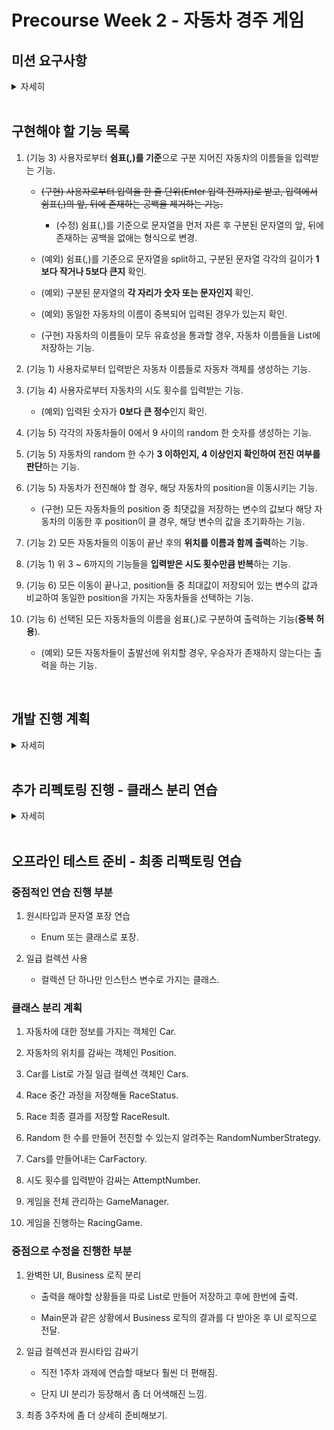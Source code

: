 # Precourse Week 2 - 자동차 경주 게임

## 미션 요구사항

<details>
<summary>자세히</summary>

<br>

> ### 기능 요구사항
>
> 1. 주어진 횟수 동안 n대의 자동차는 전진 또는 멈출 수 있다.
>
> 2. 각 자동차에 이름을 부여할 수 있다. 전진하는 자동차를 출력할 때 자동차 이름을 같이 출력한다.
>
> 3. 자동차 이름은 쉼표(,)를 기준으로 구분하며 이름은 5자 이하만 가능하다.
>
> 4. 사용자는 몇 번의 이동을 할 것인지를 입력할 수 있어야 한다.
>
> 5. 전진하는 조건은 0에서 9 사이에서 random 값을 구한 후 random 값이 4 이상일 경우 전진하고, 3 이하의 값이면 멈춘다.
>
> 6. 자동차 경주 게임을 완료한 후 누가 우승했는지를 알려준다. 우승자는 한 명 이상일 수 있다.

> ### 프로그램 실행 결과
>
> ![프로그램 실행 결과!](images/excution_result.png "프로그램 실행 결과")

> ### 프로그래밍 요구사항
>
> #### 객체
>
> 1. 다음 Car 객체를 활용해 구현해야 한다.
>
> 2. Car 기본 생성자를 추가할 수 없다.
>
> 3. name, position 변수의 접근 제어자인 private를 변경할 수 없다.
>
> 4. 가능하면 setPosition(int position) 메소드를 추가하지 않고 구현한다.
>
> ```java
> public class Car {
>     private final String name;
>     private int position = 0;
>
>     public Car(String name) {
>         this.name = name;
>     }
>
>     // 추가 기능 구현
> }
> ```
>
> #### 1주차와 동일
>
> 1. 3항 연산자를 쓰지 않는다.
>
> 2. indent(인덴트, 들여쓰기) depth를 3이 넘지 않드록 구현한다. 2까지만 허용된다.
>
>    - 힌트 : indent depth를 줄이는 좋은 방법은 함수(또는 메소드)를 분리하면 된다.
>
> #### 2주차 변경 및 추가
>
> 1. 자바 코드 컨벤션을 지키면서 프로그래밍한다.
>
>    - [캠퍼스 핵데이 자바 코딩 컨벤션 참고](https://naver.github.io/hackday-conventions-java/)
>
> 2. 함수(또는 메소드)의 길이가 15라인을 넘지 않도록 구현한다.
>
>    - 함수(또는 메소드)가 한 가지 일만 잘 하도록 구현한다.
>
> 3. else 예약어를 쓰지 않는다.
>
>    - 힌트 : if 조건절에서 값을 return하는 방식으로 구현하면 else를 사용하지 않아도 된다.
>
>    - else를 쓰지 말라고 하니 switch/case로 구현하는 경우가 있는데, switch/case도 허용하지 않는다.

</details>

<br>

## 구현해야 할 기능 목록

1. (기능 3) 사용자로부터 **쉼표(,)를 기준**으로 구분 지어진 자동차의 이름들을 입력받는 기능.

   - ~~(구현) 사용자로부터 입력을 한 줄 단위(Enter 입력 전까지)로 받고, 입력에서 쉼표(,)의 앞, 뒤에 존재하는 공백을 제거하는 기능.~~

     - (수정) 쉼표(,)를 기준으로 문자열을 먼저 자른 후 구분된 문자열의 앞, 뒤에 존재하는 공백을 없애는 형식으로 변경.

   - (예외) 쉼표(,)를 기준으로 문자열을 split하고, 구분된 문자열 각각의 길이가 **1보다 작거나 5보다 큰지** 확인.

   - (예외) 구분된 문자열의 **각 자리가 숫자 또는 문자인지** 확인.

   - (예외) 동일한 자동차의 이름이 중복되어 입력된 경우가 있는지 확인.

   - (구현) 자동차의 이름들이 모두 유효성을 통과할 경우, 자동차 이름들을 List에 저장하는 기능.

2. (기능 1) 사용자로부터 입력받은 자동차 이름들로 자동차 객체를 생성하는 기능.

3. (기능 4) 사용자로부터 자동차의 시도 횟수를 입력받는 기능.

   - (예외) 입력된 숫자가 **0보다 큰 정수**인지 확인.

4. (기능 5) 각각의 자동차들이 0에서 9 사이의 random 한 숫자를 생성하는 기능.

5. (기능 5) 자동차의 random 한 수가 **3 이하인지, 4 이상인지 확인하여 전진 여부를 판단**하는 기능.

6. (기능 5) 자동차가 전진해야 할 경우, 해당 자동차의 position을 이동시키는 기능.

   - (구현) 모든 자동차들의 position 중 최댓값을 저장하는 변수의 값보다 해당 자동차의 이동한 후 position이 클 경우, 해당 변수의 값을 초기화하는 기능.

7. (기능 2) 모든 자동차들의 이동이 끝난 후의 **위치를 이름과 함께 출력**하는 기능.

8. (기능 1) 위 3 ~ 6까지의 기능들을 **입력받은 시도 횟수만큼 반복**하는 기능.

9. (기능 6) 모든 이동이 끝나고, position들 중 최대값이 저장되어 있는 변수의 값과 비교하여 동일한 position을 가지는 자동차들을 선택하는 기능.

10. (기능 6) 선택된 모든 자동차들의 이름을 쉼표(,)로 구분하여 출력하는 기능(**중복 허용**).

    - (예외) 모든 자동차들이 출발선에 위치할 경우, 우승자가 존재하지 않는다는 출력을 하는 기능.

<br>

## 개발 진행 계획

<details>
<summary>자세히</summary>

<br>

1. 어떤 프로젝트인지와 [구현해야 할 기능](##-구현해야-할-기능-목록)을 대략적으로 작성.

   - 과제의 진행에 필요한 내용들을 [README.md](./README.md)에서 모두 볼 수 있도록 작성.

2. [구현해야 할 기능 목록](##-구현해야-할-기능-목록)에 대한 세부적인 기능 재분류 및 예외 처리 작성.

   - 구현 방법과 예외 처리에 대한 간략한 설명 및 계획 추가.

   - 클래스의 분리에 초점을 둬서 어떤 기능들을 어떤 클래스로 분류해야 할지 고민 후 간략하게 작성.

3. [구현해야 할 기능 목록](##-구현해야-할-기능-목록) 순서대로 Class 생성 및 코드 작성 (기능의 함수화).

   - 구현해야 할 기능에 따른 Class 설정.

   - 최대한 Code Conventions를 지키면서 작성(명명에도 신경쓰기).

4. 1차 전체적인 리펙토링 진행 ([프로그래밍 요구 사항](###-프로그래밍-요구사항)을 중점적으로 진행).

   - 전체 코드를 검토, 재확인하면서 기능을 좀 더 세분화시켜 [함수화](####-2주차-변경-및-추가)하는 리펙토링 진행.

   - [Car 객체](####-객체)의 활용 확인 (setPosition 메소드 사용하지 않았는지 확인).

   - 상수가 사용되지 않은 부분을 수정.

   - 중복적인 코드가 존재하는지 여부를 확인 후 수정.

   - if-else문이 존재하는지, indent depth가 3을 넘지 않는지 여부 확인.

5. [프로그래밍 요구 사항](###-프로그래밍-요구사항) 중 Convention을 중점적으로 확인.

   - code convention 1차 체크 (파일 구조, 들여쓰기, 주석, 선언, 문, 빈 공간 확인).

   - code convention 2차 체크 (명명 규칙, 좋은 프로그래밍 습관).

     - 클래스, 메서드, 변수의 이름에서 최대한 역할이 드러나도록 명명 수정.

     - 출력문에 사용되는 문자열을 모두 상수로 수정.

   - code convention 3차 체크 (Naver campus hackday code format 적용).

   - code convention 4차 체크 (1주차 프리코스 피드백 위주 확인).

6. 추가적인 리펙토링 계속 진행.

   - 클래스 분리를 시도.

     - 사용자가 입력하는 기능을 수행하는 User 클래스 추가(분리).

     - User 클래스 추가에 따른 RacingGame 클래스의 메소드 일부 수정(불필요한 인스턴스 변수 제거).

</details>

<br>

## 추가 리펙토링 진행 - 클래스 분리 연습

<details>
<summary>자세히</summary>

<br>

> 우아한 형제들 기술 블로그의 [생각하라, 객체지향처럼](http://woowabros.github.io/study/2016/07/07/think_object_oriented.html) 참고
>
> [객체 지향 설계 원칙](https://gmlwjd9405.github.io/2018/07/05/oop-solid.html) 참고

<br>

- 객체 지향 설계 이미지

  ![객체 지향 설계 이미지](/images/domain_image.png "객체 지향 설계 이미지")

- 클래스 분류 진행

  - Input 타입

  - Output 타입

  - GameManager 타입

  - ~~Preprocessor 타입~~ - StringUtil 타입으로 명명 수정

  - Validator 타입

  - Car 타입

  - RacingGame 타입

- 전체 코드 리펙토링 완료

  - precourse week 1 숫자 야구 게임을 클래스 분리 리펙토링 할 때보다 더 깔끔하게 진행 완료.

  - 비즈니스 로직과 UI 로직의 분리 연습.

  - getter 사용을 메시지를 보내는 형식으로 수정 연습.

  - 문자열을 다루는 클래스를 따로 뽑는 연습.

</details>

<br>

## 오프라인 테스트 준비 - 최종 리팩토링 연습

### 중점적인 연습 진행 부분

1. 원시타입과 문자열 포장 연습

   - Enum 또는 클래스로 포장.

2. 일급 컬렉션 사용

   - 컬렉션 단 하나만 인스턴스 변수로 가지는 클래스.

### 클래스 분리 계획

1. 자동차에 대한 정보를 가지는 객체인 Car.

2. 자동차의 위치를 감싸는 객체인 Position.

3. Car를 List로 가질 일급 컬렉션 객체인 Cars.

4. Race 중간 과정을 저장해둘 RaceStatus.

5. Race 최종 결과를 저장할 RaceResult.

6. Random 한 수를 만들어 전진할 수 있는지 알려주는 RandomNumberStrategy.

7. Cars를 만들어내는 CarFactory.

8. 시도 횟수를 입력받아 감싸는 AttemptNumber.

9. 게임을 전체 관리하는 GameManager.

10. 게임을 진행하는 RacingGame.

### 중점으로 수정을 진행한 부분

1. 완벽한 UI, Business 로직 분리

   - 출력을 해야할 상황들을 따로 List로 만들어 저장하고 후에 한번에 출력.

   - Main문과 같은 상황에서 Business 로직의 결과를 다 받아온 후 UI 로직으로 전달.

2. 일급 컬렉션과 원시타입 감싸기

   - 직전 1주차 과제에 연습할 때보다 훨씬 더 편해짐.

   - 단지 UI 분리가 등장해서 좀 더 어색해진 느낌.

3. 최종 3주차에 좀 더 상세히 준비해보기.
